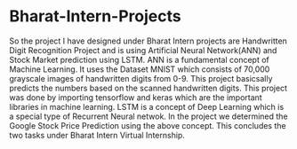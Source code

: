 # Bharat-Intern-Projects
So the project I have designed under Bharat Intern projects are Handwritten Digit Recognition Project and is using Artificial Neural Network(ANN) 
and Stock Market prediction using LSTM.
ANN is a fundamental concept of Machine Learning.
It uses the Dataset MNIST which consists of 70,000 grayscale images of handwritten digits from 0-9.
This project basicsally predicts the numbers based on the scanned handwritten digits.
This project was done by importing tensorflow and keras which are the important libraries in machine learning.
LSTM is a concept of Deep Learning which is a special type of Recurrent Neural netwok.
In the project we determined the Google Stock Price Prediction using the above concept.
This concludes the two tasks under Bharat Intern Virtual Internship.
